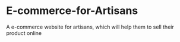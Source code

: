 # E-commerce-for-Artisans
A e-commerce website for artisans, which will help them to sell their product online
